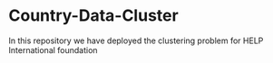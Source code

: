 # Country-Data-Cluster
In this repository we have deployed the clustering problem for HELP International foundation
